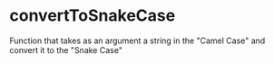 # convertToSnakeCase
Function that takes as an argument a string in the "Camel Case" and convert it to the "Snake Case"

